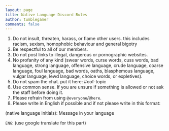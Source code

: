 ```yaml
---
layout: page
title: Native Language Discord Rules
author: tumblegamer
comments: false
---
```

1. Do not insult, threaten, harass, or flame other users. this includes racism, sexism, homophobic behaviour and general bigotry
2. Be respectful to all of our members.
3. Do not post links to illegal, dangerous or pornographic websites.
4. No profanity of any kind (swear words, curse words, cuss words, bad language, strong language, offensive language, crude language, coarse language, foul language, bad words, oaths, blasphemous language, vulgar language, lewd language, choice words, or expletives).
5. Do not spam the chat. put it here: #oof-topic 
6. Use common sense. If you are unsure if something is allowed or not ask the staff before doing it.
7. Please refrain from using `@everyone`/`@here`.
8. Please write in English if possible and if not please write in this format:

(native language initials): Message in your language

`ENG`: (use google translate for this part)
